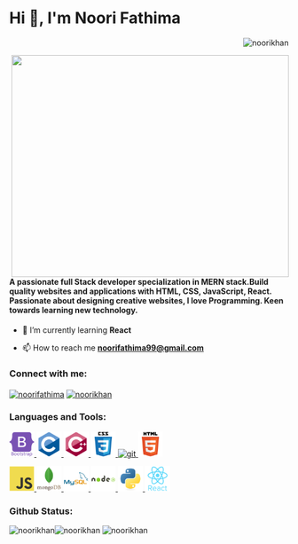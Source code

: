 <!-- <image width=1550px src="https://cutshort.io/blog/wp-content/uploads/2018/04/bd1e5c2457278a37313c55ce8c887aa3.jpg"> -->
<h1 align="left">Hi 👋, I'm Noori Fathima</h1>
<p align="right"> <img src="https://komarev.com/ghpvc/?username=noorikhan&label=Profile%20views&color=0e75b6&style=flat" alt="noorikhan" /> </p>

<image align="right" width=500px height=400px src ="https://nomadicsoftware.com/wp-content/uploads/web-dev-usa.gif">

<h4>A passionate full Stack developer specialization in MERN stack.Build quality websites and applications with HTML, CSS, JavaScript, React. Passionate about designing creative websites, I love Programming. Keen towards learning new technology.</h4>



<!-- <p align="left"> <a href="https://github.com/ryo-ma/github-profile-trophy"><img src="https://github-profile-trophy.vercel.app/?username=noorikhan" alt="noorikhan" /></a> </p> -->

<!-- <p align="left"> 
<a href="https://twitter.com/" target="blank">
<img src="https://img.shields.io/twitter/follow/?logo=twitter&style=for-the-badge" alt="" /></a> 
</p> -->

- 🌱 I’m currently learning **React**

- 📫 How to reach me **noorifathima99@gmail.com**



<h3 align="left">Connect with me:</h3>

<p align="left">
<a href="https://linkedin.com/in/noorifathima" target="blank">
  <img align="center" src="https://raw.githubusercontent.com/rahuldkjain/github-profile-readme-generator/master/src/images/icons/Social/linked-in-alt.svg" alt="noorifathima" height="30" width="40" /></a>
<a href="https://codesandbox.com/noorikhan" target="blank">
  <img align="center" src="https://raw.githubusercontent.com/rahuldkjain/github-profile-readme-generator/master/src/images/icons/Social/codesandbox.svg" alt="noorikhan" height="30" width="40" /></a>
</p>

<h3 align="left">Languages and Tools:</h3>
<!-- 
![GitHub Light](https://github.com/github-light.png#gh-dark-mode-only)
![GitHub Dark](https://github.com/github-dark.png#gh-light-mode-only) -->
<p align="left"> 
<a href="https://getbootstrap.com" target="_blank" rel="noreferrer"> 
<img src="https://raw.githubusercontent.com/devicons/devicon/master/icons/bootstrap/bootstrap-plain-wordmark.svg" alt="bootstrap" width="45" height="45"/> </a> 
<a href="https://www.cprogramming.com/" target="_blank" rel="noreferrer">
<img src="https://raw.githubusercontent.com/devicons/devicon/master/icons/c/c-original.svg" alt="c" width="45" height="45"/> </a> 
<a href="https://www.w3schools.com/cpp/" target="_blank" rel="noreferrer"> 
<img src="https://raw.githubusercontent.com/devicons/devicon/master/icons/cplusplus/cplusplus-original.svg" alt="cplusplus" width="45" height="45"/> </a> 
<a href="https://www.w3schools.com/css/" target="_blank" rel="noreferrer"> 
<img src="https://raw.githubusercontent.com/devicons/devicon/master/icons/css3/css3-original-wordmark.svg" alt="css3" width="45" height="45"/> </a> 
<a href="https://git-scm.com/" target="_blank" rel="noreferrer">
<img src="https://www.vectorlogo.zone/logos/git-scm/git-scm-icon.svg" alt="git" width="45" height="45"/> </a> 
<a href="https://www.w3.org/html/" target="_blank" rel="noreferrer"> 
<img src="https://raw.githubusercontent.com/devicons/devicon/master/icons/html5/html5-original-wordmark.svg" alt="html5" width="45" height="45"/> </a> 
<p>

<p align="left"> 
<a href="https://developer.mozilla.org/en-US/docs/Web/JavaScript" target="_blank" rel="noreferrer"> 
<img src="https://raw.githubusercontent.com/devicons/devicon/master/icons/javascript/javascript-original.svg" alt="javascript" width="45" height="45"/> </a> 
<a href="https://www.mongodb.com/" target="_blank" rel="noreferrer"> 
<img src="https://raw.githubusercontent.com/devicons/devicon/master/icons/mongodb/mongodb-original-wordmark.svg" alt="mongodb" width="45" height="45"/> </a>
<a href="https://www.mysql.com/" target="_blank" rel="noreferrer"> 
<img src="https://raw.githubusercontent.com/devicons/devicon/master/icons/mysql/mysql-original-wordmark.svg" alt="mysql" width="45" height="45"/> </a>
<a href="https://nodejs.org" target="_blank" rel="noreferrer">
<img src="https://raw.githubusercontent.com/devicons/devicon/master/icons/nodejs/nodejs-original-wordmark.svg" alt="nodejs" width="45" height="45"/> </a> 
<a href="https://www.python.org" target="_blank" rel="noreferrer"> 
<img src="https://raw.githubusercontent.com/devicons/devicon/master/icons/python/python-original.svg" alt="python" width="45" height="45"/> </a> 
<a href="https://reactjs.org/" target="_blank" rel="noreferrer"> 
<img src="https://raw.githubusercontent.com/devicons/devicon/master/icons/react/react-original-wordmark.svg" alt="react" width="45" height="45"/> </a> 
</p>
  
<h3 align="left">Github Status:</h3>

<p>
<img align="left" src="https://github-readme-stats.vercel.app/api?username=noorikhan&show_icons=true&locale=en" alt="noorikhan" />

<img src="https://github-readme-streak-stats.herokuapp.com/?user=noorikhan&" alt="noorikhan" />

<img src="https://github-readme-stats.vercel.app/api/top-langs?username=noorikhan&show_icons=true&locale=en&layout=compact" alt="noorikhan" />
  </p>

